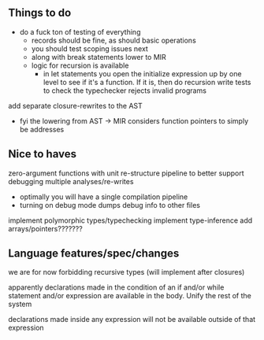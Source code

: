 
## Things to do
- do a fuck ton of testing of everything
    - records should be fine, as should basic operations
    - you should test scoping issues next
    - along with break statements
lower to MIR
    - logic for recursion is available
        - in let statements you open the initialize expression up by one level to see
            if it's a function. If it is, then do recursion
write tests to check the typechecker rejects invalid programs

add separate closure-rewrites to the AST
- fyi the lowering from AST -> MIR considers function pointers to simply be addresses


## Nice to haves 
zero-argument functions with unit
re-structure pipeline to better support debugging multiple analyses/re-writes
- optimally you will have a single compilation pipeline
- turning on debug mode dumps debug info to other files

implement polymorphic types/typechecking
implement type-inference
add arrays/pointers???????

## Language features/spec/changes

we are for now forbidding recursive types (will implement after closures)

apparently declarations made in the condition of an if and/or while
statement and/or expression are available in the body. Unify the rest of the system

declarations made inside any expression will not be available outside
of that expression